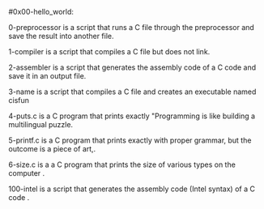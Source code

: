 #0x00-hello_world:

0-preprocessor is  a script that runs a C file through the preprocessor and save the result into another file.

1-compiler is a script that compiles a C file but does not link.

2-assembler is a script that generates the assembly code of a C code and save it in an output file.

3-name is a script that compiles a C file and creates an executable named cisfun

4-puts.c is a C program that prints exactly "Programming is like building a multilingual puzzle.

5-printf.c is a C program that prints exactly with proper grammar, but the outcome is a piece of art,.

6-size.c is a a C program that prints the size of various types on the computer .

100-intel is a script that generates the assembly code (Intel syntax) of a C code .
